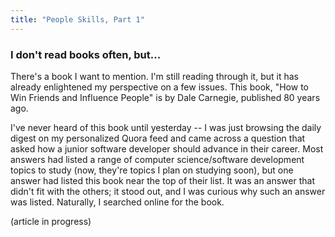 ```yaml
---
title: "People Skills, Part 1"
---
```


### I don't read books often, but...
There's a book I want to mention. I'm still reading through it, but it has already enlightened my perspective on a few issues. This book, "How to Win Friends and Influence People" is by Dale Carnegie, published 80 years ago.

I've never heard of this book until yesterday -- I was just browsing the daily digest on my personalized Quora feed and came across a question that asked how a junior software developer should advance in their career. Most answers had listed a range of computer science/software development topics to study (now, they're topics I plan on studying soon), but one answer had listed this book near the top of their list. It was an answer that didn't fit with the others; it stood out, and I was curious why such an answer was listed. Naturally, I searched online for the book.

(article in progress)
